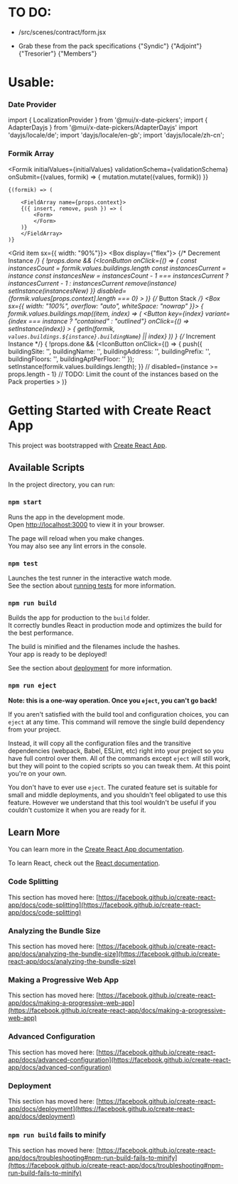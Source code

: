 # TO DO:
+ /src/scenes/contract/form.jsx
- Grab these from the pack specifications
    <MenuItem key={0} value={"syndic"}>{"Syndic"}</MenuItem>
    <MenuItem key={1} value={"adjoint"}>{"Adjoint"}</MenuItem>
    <MenuItem key={2} value={"tresorier"}>{"Tresorier"}</MenuItem>
    <MenuItem key={3} value={"members"}>{"Members"}</MenuItem>




# Usable:

### Date Provider
import { LocalizationProvider } from '@mui/x-date-pickers';
import { AdapterDayjs } from '@mui/x-date-pickers/AdapterDayjs'
import 'dayjs/locale/de';
import 'dayjs/locale/en-gb';
import 'dayjs/locale/zh-cn';
<LocalizationProvider dateAdapter={AdapterDayjs}>
</LocalizationProvider>

### Formik Array
<Formik
    initialValues={initialValues}
    validationSchema={validationSchema}
    onSubmit={(values, formik) => { mutation.mutate({values, formik}) }}
>
    {(formik) => (
        
        <FieldArray name={props.context}>
        {({ insert, remove, push }) => (
            <Form>
            </Form>
        )}
        </FieldArray>
    )}
</Formik>

<Grid item sx={{ width: "90%"}}>
    <Box display={"flex"}>
        {/* Decrement Instance */}
        { !props.done && (<IconButton 
            onClick={() => {
                const instancesCount = formik.values.buildings.length
                const instancesCurrent = instance
                const instancesNew = instancesCount - 1 === instancesCurrent ?
                                    instancesCurrent - 1 :
                                    instancesCurrent
                remove(instance)
                setInstance(instancesNew)
            }} 
            disabled={formik.values[props.context].length === 0}
        >
            <ClearIcon />
        </IconButton>)}
        {/* Button Stack */}
        <Box sx={{ width: "100%", overflow: "auto", whiteSpace: "nowrap" }}>
            <Stack direction="row" spacing={1}>
                {
                    formik.values.buildings.map((item, index) => (
                        <Button 
                            key={index} 
                            variant={index === instance ? "contained" : "outlined"} 
                            onClick={() => setInstance(index)}
                        >
                            { getIn(formik, `values.buildings.${instance}.buildingName`) || index}
                        </Button>
                    ))
                }
            </Stack>
        </Box>
        {/* Increment Instance */}
        { !props.done && (<IconButton 
            onClick={() => {
                push({
                    buildingSite: '',
                    buildingName: '',
                    buildingAddress: '',
                    buildingPrefix: '',
                    buildingFloors: '',
                    buildingAptPerFloor: ''
                });
                setInstance(formik.values.buildings.length);
            }} 
            // disabled={instance >= props.length - 1} // TODO: Limit the count of the instances based on the Pack properties 
        >
            <AddIcon />
        </IconButton>)}
    </Box>
</Grid>



# Getting Started with Create React App

This project was bootstrapped with [Create React App](https://github.com/facebook/create-react-app).

## Available Scripts

In the project directory, you can run:

### `npm start`

Runs the app in the development mode.\
Open [http://localhost:3000](http://localhost:3000) to view it in your browser.

The page will reload when you make changes.\
You may also see any lint errors in the console.

### `npm test`

Launches the test runner in the interactive watch mode.\
See the section about [running tests](https://facebook.github.io/create-react-app/docs/running-tests) for more information.

### `npm run build`

Builds the app for production to the `build` folder.\
It correctly bundles React in production mode and optimizes the build for the best performance.

The build is minified and the filenames include the hashes.\
Your app is ready to be deployed!

See the section about [deployment](https://facebook.github.io/create-react-app/docs/deployment) for more information.

### `npm run eject`

**Note: this is a one-way operation. Once you `eject`, you can't go back!**

If you aren't satisfied with the build tool and configuration choices, you can `eject` at any time. This command will remove the single build dependency from your project.

Instead, it will copy all the configuration files and the transitive dependencies (webpack, Babel, ESLint, etc) right into your project so you have full control over them. All of the commands except `eject` will still work, but they will point to the copied scripts so you can tweak them. At this point you're on your own.

You don't have to ever use `eject`. The curated feature set is suitable for small and middle deployments, and you shouldn't feel obligated to use this feature. However we understand that this tool wouldn't be useful if you couldn't customize it when you are ready for it.

## Learn More

You can learn more in the [Create React App documentation](https://facebook.github.io/create-react-app/docs/getting-started).

To learn React, check out the [React documentation](https://reactjs.org/).

### Code Splitting

This section has moved here: [https://facebook.github.io/create-react-app/docs/code-splitting](https://facebook.github.io/create-react-app/docs/code-splitting)

### Analyzing the Bundle Size

This section has moved here: [https://facebook.github.io/create-react-app/docs/analyzing-the-bundle-size](https://facebook.github.io/create-react-app/docs/analyzing-the-bundle-size)

### Making a Progressive Web App

This section has moved here: [https://facebook.github.io/create-react-app/docs/making-a-progressive-web-app](https://facebook.github.io/create-react-app/docs/making-a-progressive-web-app)

### Advanced Configuration

This section has moved here: [https://facebook.github.io/create-react-app/docs/advanced-configuration](https://facebook.github.io/create-react-app/docs/advanced-configuration)

### Deployment

This section has moved here: [https://facebook.github.io/create-react-app/docs/deployment](https://facebook.github.io/create-react-app/docs/deployment)

### `npm run build` fails to minify

This section has moved here: [https://facebook.github.io/create-react-app/docs/troubleshooting#npm-run-build-fails-to-minify](https://facebook.github.io/create-react-app/docs/troubleshooting#npm-run-build-fails-to-minify)
